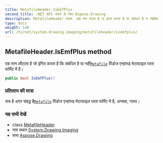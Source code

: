 ```yaml
---
title: MetafileHeader.IsEmfPlus
second_title: .NET API संदर्भ के लिए Aspose.Drawing
description: MetafileHeader तरक. एक मन लटत है ज इंगत करत है क संबंधत है य नहंMetafile वंडज एन्हंस्ड मेटफइल प्लस फर्मेट में है
type: docs
weight: 140
url: /hi/net/system.drawing.imaging/metafileheader/isemfplus/
---
```

## MetafileHeader.IsEmfPlus method

एक मान लौटाता है जो इंगित करता है कि संबंधित है या नहीं[`Metafile`](../../metafile/) विंडोज एन्हांस्ड मेटाफाइल प्लस फॉर्मेट में है।

```csharp
public bool IsEmfPlus()
```

### प्रतिलाभ की मात्रा

सच है अगर संबद्ध है[`Metafile`](../../metafile/) विंडोज एन्हांस्ड मेटाफाइल प्लस फॉर्मेट में है; अन्यथा, गलत।

### यह सभी देखें

* class [MetafileHeader](../)
* नाम स्थान [System.Drawing.Imaging](../../metafileheader/)
* सभा [Aspose.Drawing](../../../)


